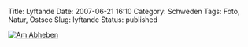 Title: Lyftande
Date: 2007-06-21 16:10
Category: Schweden
Tags: Foto, Natur, Ostsee
Slug: lyftande
Status: published

[![Am
Abheben](/pic/lyftande_s.jpg "Am Abheben")](/pic/lyftande_l.jpg)


